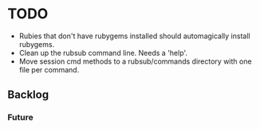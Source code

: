 
# TODO
* Rubies that don't have rubygems installed should automagically install rubygems.
* Clean up the rubsub command line.  Needs a 'help'.
* Move session cmd methods to a rubsub/commands directory with one file per command.

## Backlog

### Future

